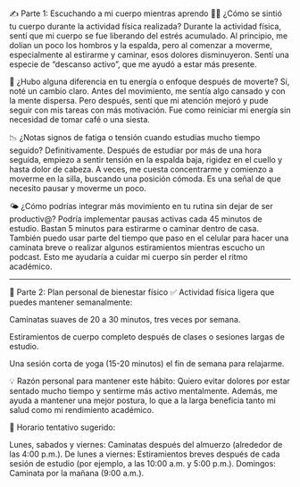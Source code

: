 ✍️ Parte 1: Escuchando a mi cuerpo mientras aprendo
🧘‍♀️ ¿Cómo se sintió tu cuerpo durante la actividad física realizada?
Durante la actividad física, sentí que mi cuerpo se fue liberando del estrés acumulado. Al principio, me dolían un poco los hombros y la espalda, pero al comenzar a moverme, especialmente al estirarme y caminar, esos dolores disminuyeron. Sentí una especie de “descanso activo”, que me ayudó a estar más presente.

🧠 ¿Hubo alguna diferencia en tu energía o enfoque después de moverte?
Sí, noté un cambio claro. Antes del movimiento, me sentía algo cansado y con la mente dispersa. Pero después, sentí que mi atención mejoró y pude seguir con mis tareas con más motivación. Fue como reiniciar mi energía sin necesidad de tomar café o una siesta.

📉 ¿Notas signos de fatiga o tensión cuando estudias mucho tiempo seguido?
Definitivamente. Después de estudiar por más de una hora seguida, empiezo a sentir tensión en la espalda baja, rigidez en el cuello y hasta dolor de cabeza. A veces, me cuesta concentrarme y comienzo a moverme en la silla, buscando una posición cómoda. Es una señal de que necesito pausar y moverme un poco.

🌤️ ¿Cómo podrías integrar más movimiento en tu rutina sin dejar de ser productiv@?
Podría implementar pausas activas cada 45 minutos de estudio. Bastan 5 minutos para estirarme o caminar dentro de casa. También puedo usar parte del tiempo que paso en el celular para hacer una caminata breve o realizar algunos estiramientos mientras escucho un podcast. Esto me ayudaría a cuidar mi cuerpo sin perder el ritmo académico.



---------------------------------------------------------------------------------------

🚀 Parte 2: Plan personal de bienestar físico
✅ Actividad física ligera que puedes mantener semanalmente:

Caminatas suaves de 20 a 30 minutos, tres veces por semana.

Estiramientos de cuerpo completo después de clases o sesiones largas de estudio.

Una sesión corta de yoga (15-20 minutos) el fin de semana para relajarme.

💡 Razón personal para mantener este hábito:
Quiero evitar dolores por estar sentado mucho tiempo y sentirme más activo mentalmente. Además, me ayuda a mantener una mejor postura, lo que a la larga beneficia tanto mi salud como mi rendimiento académico.

📅 Horario tentativo sugerido:

Lunes, sabados y viernes: Caminatas después del almuerzo (alrededor de las 4:00 p.m.).
De lunes a viernes: Estiramientos breves después de cada sesión de estudio (por ejemplo, a las 10:00 a.m. y 5:00 p.m.).
Domingos: Caminata por la mañana (9:00 a.m.).
